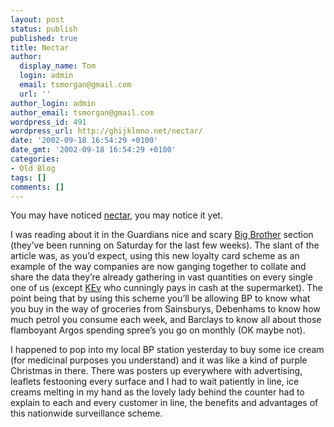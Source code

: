 ```yaml
---
layout: post
status: publish
published: true
title: Nectar
author:
  display_name: Tom
  login: admin
  email: tsmorgan@gmail.com
  url: ''
author_login: admin
author_email: tsmorgan@gmail.com
wordpress_id: 491
wordpress_url: http://ghijklmno.net/nectar/
date: '2002-09-18 16:54:29 +0100'
date_gmt: '2002-09-18 16:54:29 +0100'
categories:
- Old Blog
tags: []
comments: []
---
```

<p>You may have noticed <a href="http://www.guardian.co.uk/guardian_jobs_and_money/story/0,3605,791494,00.html">nectar</a>, you may notice it yet.</p>

<p>I was reading about it in the Guardians nice and scary <a href="http://www.guardian.co.uk/bigbrother/privacy/0,12377,783005,00.html">Big Brother</a> section (they&#8217;ve been running on Saturday for the last few weeks). The slant of the article was, as you&#8217;d expect, using this new loyalty card scheme as an example of the way companies are now ganging together to collate and share the data they&#8217;re already gathering in vast quantities on every single one of us (except <a href="http://sorehead.org/">KEv</a> who cunningly pays in cash at the supermarket). The point being that by using this scheme you&#8217;ll be allowing BP to know what you buy in the way of groceries from Sainsburys, Debenhams to know how much petrol you consume each week, and Barclays to know all about those flamboyant Argos spending spree&#8217;s you go on monthly (OK maybe not).</p>

<p>I happened to pop into my local BP station yesterday to buy some ice cream (for medicinal purposes you understand) and it was like a kind of purple Christmas in there. There was posters up everywhere with advertising, leaflets festooning every surface and I had to wait patiently in line, ice creams melting in my hand as the lovely lady behind the counter had to explain to each and every customer in line, the benefits and advantages of this nationwide surveillance scheme.</p>


